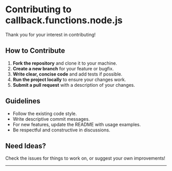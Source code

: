 # Contributing to callback.functions.node.js

Thank you for your interest in contributing!

## How to Contribute

1. **Fork the repository** and clone it to your machine.
2. **Create a new branch** for your feature or bugfix.
3. **Write clear, concise code** and add tests if possible.
4. **Run the project locally** to ensure your changes work.
5. **Submit a pull request** with a description of your changes.

## Guidelines

- Follow the existing code style.
- Write descriptive commit messages.
- For new features, update the README with usage examples.
- Be respectful and constructive in discussions.

## Need Ideas?

Check the issues for things to work on, or suggest your own improvements!

---
